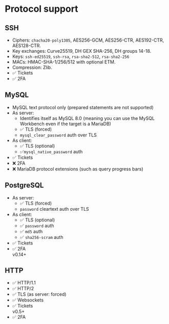 # Protocol support

## SSH

* Ciphers: `chacha20-poly1305`, AES256-GCM, AES256-CTR, AES192-CTR, AES128-CTR.
* Key exchanges: Curve25519, DH GEX SHA-256, DH groups 14-18.
* Keys: `ssh-ed25519`, `ssh-rsa`, `rsa-sha2-512`, `rsa-sha2-256`
* MACs: HMAC-SHA-1/256/512 with optional ETM.
* Compression: Zlib.
* ✅ Tickets
* ✅ 2FA

## MySQL

* MySQL text protocol only (prepared statements are not supported)
* As server:
    * Identifies itself as MySQL 8.0 (meaning you can use the MySQL Workbench even if the target is a MariaDB)
    * ✅ TLS (forced)
    * `mysql_clear_password` auth over TLS
* As client:
    * ✅ TLS (optional)
    * ✅`mysql_native_password` auth
* ✅ Tickets
* ❌ 2FA
* ❌ MariaDB protocol extensions (such as query progress bars)

## PostgreSQL

* As server:
    * ✅ TLS (forced)
    * `password` cleartext auth over TLS
* As client:
    * ✅ TLS (optional)
    * ✅ `password` auth
    * ✅ `md5` auth
    * ✅ `sha256-scram` auth
* ✅ Tickets
* ✅ 2FA <div class="badge font-xs text-bg-warning">v0.14+</div>

## HTTP

* ✅ HTTP/1.1
* ✅ HTTP/2
* ✅ TLS (as server: forced)
* ✅ Websockets
* ✅ Tickets <div class="badge font-xs text-bg-warning">v0.5+</div>
* ✅ 2FA
